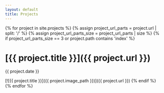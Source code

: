 ```yaml
---
layout: default
title: Projects
---
```


{% for project in site.projects %}
    {% assign project_url_parts = project.url | split: '/' %}
    {% assign project_url_parts_size = project_url_parts | size %}
    {% if project_url_parts_size == 3 or project.path contains 'index' %}
# [{{ project.title }}]({{ project.url }})
{{ project.date }}

[![{{ project.title }}]({{ project.image_path }})]({{ project.url }})
    {% endif %}
{% endfor %}
